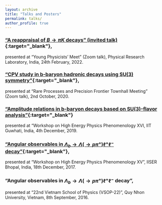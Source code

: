 ```yaml
---
layout: archive
title: "Talks and Posters"
permalink: talks/
author_profile: true
---
```



### [“A reappraisal of $B \to \pi K$ decays” (invited talk)](https://drive.google.com/file/d/1TgGblPtLa_7zY6eSQSwzuSHTUtRHfQvg/view?usp=sharing){:target="_blank"}, 
presented at “Young Physicists’ Meet” (Zoom talk), Physical Research Laboratory, India, 24th February, 2022.

### [“CPV study in b-baryon hadronic decays using SU(3) symmetry”](https://drive.google.com/file/d/1A4QYvWkemS3b-Yobtp72d_BH1PqlHyrv/view?usp=sharing){:target="_blank"}, 
presented at “Rare Processes and Precision Frontier Townhall Meeting” (Zoom talk), 2nd October, 2020.

### [“Amplitude relations in b-baryon decays based on SU(3)-flavor analysis”](https://drive.google.com/file/d/1Mt46q3GDoCBj8JjLOvPZ_6P2I8HBf1fI/view?usp=sharing){:target="_blank"} 
presented at “Workshop on High Energy Physics Phenomenology XVI, IIT Guwhati,
India, 4th December, 2019.

### [“Angular observables in $\Lambda_{b} \to \Lambda(\to p \pi^{+}) \ell^{+} \ell^{-}$ decay”](https://drive.google.com/file/d/1HB26r3oA2doS-FLlaWK9JzQM6DDb6KJs/view?usp=sharing){:target="_blank"}, 
presented at “Workshop on High Energy Physics Phenomenology XV”, IISER Bhopal, India, 18th December, 2017.

### “Angular observables in $\Lambda_{b} \to \Lambda(\to p \pi^{+}) \ell^{+} \ell^{-}$ decay”, 
presented at “22nd Vietnam School of Physics (VSOP-22)”, Quy Nhon University, Vietnam, 8th September, 2016.

